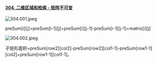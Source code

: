 #### [304. 二维区域和检索 - 矩阵不可变](https://leetcode.cn/problems/range-sum-query-2d-immutable/)

 ![304.001.jpeg](https://pic.leetcode-cn.com/1614646493-EriDmE-304.001.jpeg) 

preSum\[i][j]=preSum\[i-1][j]+preSum\[i][j-1]-preSum\[i-1][j-1]+matrix\[i][j]

 ![304.002.jpeg](https://pic.leetcode-cn.com/1614646585-JOesrN-304.002.jpeg) 

子矩形面积=preSum\[row2][col2]-preSum\[row2][col1-1]-preSum\[row1-1][col2]+preSum\[row1-1][col1-1]。